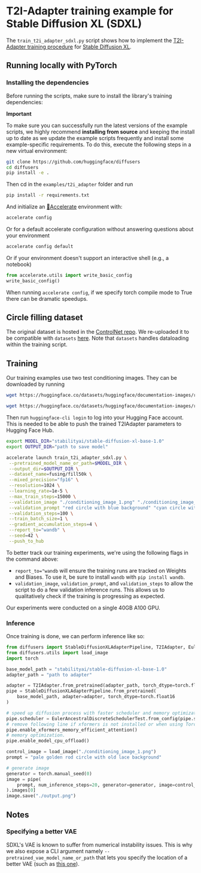 # T2I-Adapter training example for Stable Diffusion XL (SDXL)

The `train_t2i_adapter_sdxl.py` script shows how to implement the [T2I-Adapter training procedure](https://hf.co/papers/2302.08453) for [Stable Diffusion XL](https://huggingface.co/papers/2307.01952).

## Running locally with PyTorch

### Installing the dependencies

Before running the scripts, make sure to install the library's training dependencies:

**Important**

To make sure you can successfully run the latest versions of the example scripts, we highly recommend **installing from source** and keeping the install up to date as we update the example scripts frequently and install some example-specific requirements. To do this, execute the following steps in a new virtual environment:

```bash
git clone https://github.com/huggingface/diffusers
cd diffusers
pip install -e .
```

Then cd in the `examples/t2i_adapter` folder and run
```bash
pip install -r requirements.txt
```

And initialize an [🤗Accelerate](https://github.com/huggingface/accelerate/) environment with:

```bash
accelerate config
```

Or for a default accelerate configuration without answering questions about your environment

```bash
accelerate config default
```

Or if your environment doesn't support an interactive shell (e.g., a notebook)

```python
from accelerate.utils import write_basic_config
write_basic_config()
```

When running `accelerate config`, if we specify torch compile mode to True there can be dramatic speedups. 

## Circle filling dataset

The original dataset is hosted in the [ControlNet repo](https://huggingface.co/lllyasviel/ControlNet/blob/main/training/fill50k.zip). We re-uploaded it to be compatible with `datasets` [here](https://huggingface.co/datasets/fusing/fill50k). Note that `datasets` handles dataloading within the training script.

## Training

Our training examples use two test conditioning images. They can be downloaded by running

```sh
wget https://huggingface.co/datasets/huggingface/documentation-images/resolve/main/diffusers/controlnet_training/conditioning_image_1.png

wget https://huggingface.co/datasets/huggingface/documentation-images/resolve/main/diffusers/controlnet_training/conditioning_image_2.png
```

Then run `huggingface-cli login` to log into your Hugging Face account. This is needed to be able to push the trained T2IAdapter parameters to Hugging Face Hub.

```bash
export MODEL_DIR="stabilityai/stable-diffusion-xl-base-1.0"
export OUTPUT_DIR="path to save model"

accelerate launch train_t2i_adapter_sdxl.py \
 --pretrained_model_name_or_path=$MODEL_DIR \
 --output_dir=$OUTPUT_DIR \
 --dataset_name=fusing/fill50k \
 --mixed_precision="fp16" \
 --resolution=1024 \
 --learning_rate=1e-5 \
 --max_train_steps=15000 \
 --validation_image "./conditioning_image_1.png" "./conditioning_image_2.png" \
 --validation_prompt "red circle with blue background" "cyan circle with brown floral background" \
 --validation_steps=100 \
 --train_batch_size=1 \
 --gradient_accumulation_steps=4 \
 --report_to="wandb" \
 --seed=42 \
 --push_to_hub
```

To better track our training experiments, we're using the following flags in the command above:

* `report_to="wandb` will ensure the training runs are tracked on Weights and Biases. To use it, be sure to install `wandb` with `pip install wandb`.
* `validation_image`, `validation_prompt`, and `validation_steps` to allow the script to do a few validation inference runs. This allows us to qualitatively check if the training is progressing as expected. 

Our experiments were conducted on a single 40GB A100 GPU.

### Inference

Once training is done, we can perform inference like so:

```python
from diffusers import StableDiffusionXLAdapterPipeline, T2IAdapter, EulerAncestralDiscreteSchedulerTest
from diffusers.utils import load_image
import torch

base_model_path = "stabilityai/stable-diffusion-xl-base-1.0"
adapter_path = "path to adapter"

adapter = T2IAdapter.from_pretrained(adapter_path, torch_dtype=torch.float16)
pipe = StableDiffusionXLAdapterPipeline.from_pretrained(
    base_model_path, adapter=adapter, torch_dtype=torch.float16
)

# speed up diffusion process with faster scheduler and memory optimization
pipe.scheduler = EulerAncestralDiscreteSchedulerTest.from_config(pipe.scheduler.config)
# remove following line if xformers is not installed or when using Torch 2.0.
pipe.enable_xformers_memory_efficient_attention()
# memory optimization.
pipe.enable_model_cpu_offload()

control_image = load_image("./conditioning_image_1.png")
prompt = "pale golden rod circle with old lace background"

# generate image
generator = torch.manual_seed(0)
image = pipe(
    prompt, num_inference_steps=20, generator=generator, image=control_image
).images[0]
image.save("./output.png")
```

## Notes

### Specifying a better VAE

SDXL's VAE is known to suffer from numerical instability issues. This is why we also expose a CLI argument namely `--pretrained_vae_model_name_or_path` that lets you specify the location of a better VAE (such as [this one](https://huggingface.co/madebyollin/sdxl-vae-fp16-fix)).
